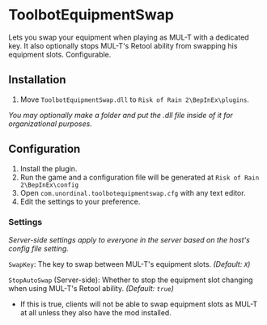 # ToolbotEquipmentSwap
Lets you swap your equipment when playing as MUL-T with a dedicated key. It also optionally stops MUL-T's Retool ability from swapping his equipment slots. Configurable.

## Installation
1. Move `ToolbotEquipmentSwap.dll` to `Risk of Rain 2\BepInEx\plugins`.

*You may optionally make a folder and put the .dll file inside of it for organizational purposes.*
## Configuration
1. Install the plugin.
2. Run the game and a configuration file will be generated at `Risk of Rain 2\BepInEx\config`
3. Open `com.unordinal.toolbotequipmentswap.cfg` with any text editor.
4. Edit the settings to your preference.

### Settings
*Server-side settings apply to everyone in the server based on the host's config file setting.*

`SwapKey`: The key to swap between MUL-T's equipment slots. *(Default: `X`)*

`StopAutoSwap` (Server-side): Whether to stop the equipment slot changing when using MUL-T's Retool ability. *(Default: `true`)*
- If this is true, clients will not be able to swap equipment slots as MUL-T at all unless they also have the mod installed.
